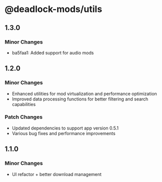 # @deadlock-mods/utils

## 1.3.0

### Minor Changes

- ba5faa1: Added support for audio mods

## 1.2.0

### Minor Changes

- Enhanced utilities for mod virtualization and performance optimization
- Improved data processing functions for better filtering and search capabilities

### Patch Changes

- Updated dependencies to support app version 0.5.1
- Various bug fixes and performance improvements

## 1.1.0

### Minor Changes

- UI refactor + better download management
